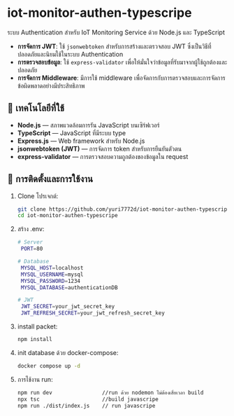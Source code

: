 # iot-monitor-authen-typescripe

ระบบ Authentication สำหรับ IoT Monitoring Service ด้วย Node.js และ TypeScript
- **การจัดการ JWT**: ใช้ `jsonwebtoken` สำหรับการสร้างและตรวจสอบ JWT ซึ่งเป็นวิธีที่ปลอดภัยและนิยมใช้ในระบบ Authentication
- **การตรวจสอบข้อมูล**: ใช้ `express-validator` เพื่อให้มั่นใจว่าข้อมูลที่รับมาจากผู้ใช้ถูกต้องและปลอดภัย
- **การจัดการ Middleware**: มีการใช้ middleware เพื่อจัดการกับการตรวจสอบและการจัดการข้อผิดพลาดอย่างมีประสิทธิภาพ

## 🔧 เทคโนโลยีที่ใช้

- **Node.js** — สภาพแวดล้อมการรัน JavaScript บนเซิร์ฟเวอร์
- **TypeScript** — JavaScript ที่มีระบบ type
- **Express.js** — Web framework สำหรับ Node.js
- **jsonwebtoken (JWT)** — การจัดการ token สำหรับการยืนยันตัวตน
- **express-validator** — การตรวจสอบความถูกต้องของข้อมูลใน request

## 🚀 การติดตั้งและการใช้งาน

1. Clone โปรเจกต์:

   ```bash
   git clone https://github.com/yuri7772d/iot-monitor-authen-typescripe.git
   cd iot-monitor-authen-typescripe
   
2. สร้าง .env:

   ```bash
   # Server
    PORT=80

   # Database
    MYSQL_HOST=localhost
    MYSQL_USERNAME=mysql
    MYSQL_PASSWORD=1234
    MYSQL_DATABASE=authenticationDB

   # JWT
    JWT_SECRET=your_jwt_secret_key
    JWT_REFRESH_SECRET=your_jwt_refresh_secret_key
   
3. install packet:

   ```bash
   npm install

4. init database ด้วย docker-compose:
   
   ```bash
   docker compose up -d
   
5. การไช้งาน run:

   ```bash
   npm run dev                //run ด้วย nodemon ไม่ต้องเสี่ยเวลา build
   npx tsc                    //build javascripe
   npm run ./dist/index.js    // run javascripe


